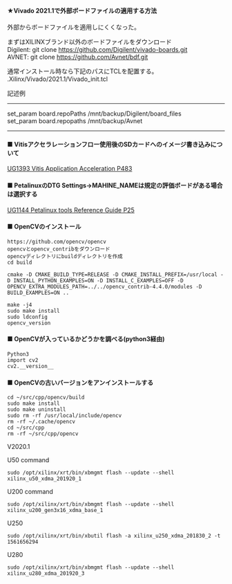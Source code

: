 #### ★Vivado 2021.1で外部ボードファイルの適用する方法  
外部からボードファイルを適用しにくくなった。  
  
まずはXILINXブランド以外のボードファイルをダウンロード  
Digilent: git clone https://github.com/Digilent/vivado-boards.git  
AVNET: git clone https://github.com/Avnet/bdf.git  
  
通常インストール時なら下記のパスにTCLを配置する。  
.Xilinx/Vivado/2021.1/Vivado_init.tcl  
  
記述例  
***********************************************************  
set_param board.repoPaths /mnt/backup/Digilent/board_files  
set_param board.repopaths /mnt/backup/Avnet  
***********************************************************  
    
#### ■ Vitisアクセラレーションフロー使用後のSDカードへのイメージ書き込みについて
[UG1393 Vitis Application Acceleration P483](https://japan.xilinx.com/support/documentation/sw_manuals_j/xilinx2020_1/ug1393-vitis-application-acceleration.pdf#page=483)
  
#### ■ PetalinuxのDTG Settings->MAHINE_NAMEは規定の評価ボードがある場合は選択する
[UG1144 Petalinux tools Reference Guide P25](https://japan.xilinx.com/support/documentation/sw_manuals_j/xilinx2020_1/ug1144-petalinux-tools-reference-guide.pdf#page=25)  
  
#### ■ OpenCVのインストール  
```
https://github.com/opencv/opencv
opencvとopencv_contribをダウンロード
opencvディレクトリにbuildディレクトリを作成
cd build

cmake -D CMAKE_BUILD_TYPE=RELEASE -D CMAKE_INSTALL_PREFIX=/usr/local -D INSTALL_PYTHON_EXAMPLES=ON -D INSTALL_C_EXAMPLES=OFF -D OPENCV_EXTRA_MODULES_PATH=../../opencv_contrib-4.4.0/modules -D BUILD_EXAMPLES=ON ..  

make -j4
sudo make install
sudo ldconfig
opencv_version
```

#### ■ OpenCVが入っているかどうかを調べる(python3経由)
```
Python3  
import cv2  
cv2.__version__  
```

#### ■ OpenCVの古いバージョンをアンインストールする  
```
cd ~/src/cpp/opencv/build  
sudo make install  
sudo make uninstall  
sudo rm -rf /usr/local/include/opencv  
rm -rf ~/.cache/opencv  
cd ~/src/cpp  
rm -rf ~/src/cpp/opencv  
```
  

V2020.1  

U50 command  
```
sudo /opt/xilinx/xrt/bin/xbmgmt flash --update --shell xilinx_u50_xdma_201920_1  
```

U200 command  
```
sudo /opt/xilinx/xrt/bin/xbmgmt flash --update --shell xilinx_u200_gen3x16_xdma_base_1  
```

U250  
```
sudo /opt/xilinx/xrt/bin/xbutil flash -a xilinx_u250_xdma_201830_2 -t 1561656294  
```

U280  
```
sudo /opt/xilinx/xrt/bin/xbmgmt flash --update --shell xilinx_u280_xdma_201920_3  
```
